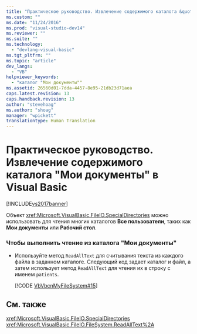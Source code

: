 ```yaml
---
title: "Практическое руководство. Извлечение содержимого каталога &quot;Мои документы&quot; в Visual Basic | Microsoft Docs"
ms.custom: ""
ms.date: "11/24/2016"
ms.prod: "visual-studio-dev14"
ms.reviewer: ""
ms.suite: ""
ms.technology: 
  - "devlang-visual-basic"
ms.tgt_pltfrm: ""
ms.topic: "article"
dev_langs: 
  - "VB"
helpviewer_keywords: 
  - "каталог "Мои документы""
ms.assetid: 26560d01-7dda-4457-8e95-21db23d71aea
caps.latest.revision: 13
caps.handback.revision: 13
author: "stevehoag"
ms.author: "shoag"
manager: "wpickett"
translationtype: Human Translation
---
```

# Практическое руководство. Извлечение содержимого каталога &quot;Мои документы&quot; в Visual Basic
[!INCLUDE[vs2017banner](../../../../csharp/includes/vs2017banner.md)]

Объект <xref:Microsoft.VisualBasic.FileIO.SpecialDirectories> можно использовать для чтения многих каталогов **Все пользователи**, таких как **Мои документы** или **Рабочий стол**.  
  
### Чтобы выполнить чтение из каталога "Мои документы"  
  
-   Используйте метод `ReadAllText` для считывания текста из каждого файла в заданном каталоге.  Следующий код задает каталог и файл, а затем использует метод `ReadAllText` для чтения их в строку с именем `patients`.  
  
     [!CODE [VbVbcnMyFileSystem#15](../CodeSnippet/VS_Snippets_VBCSharp/VbVbcnMyFileSystem#15)]  
  
## См. также  
 <xref:Microsoft.VisualBasic.FileIO.SpecialDirectories>   
 <xref:Microsoft.VisualBasic.FileIO.FileSystem.ReadAllText%2A>